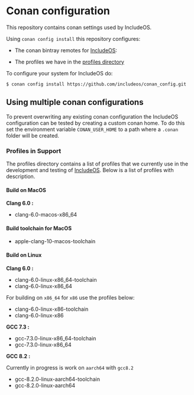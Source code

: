 # Conan configuration

This repository contains conan settings used by IncludeOS.

Using `conan config install` this repository configures:

- The conan bintray remotes for [IncludeOS](https://github.com/hioa-cs/IncludeOS):

- The profiles we have in the [profiles directory](profiles/README.md)


To configure your system for IncludeOS do:
```
$ conan config install https://github.com/includeos/conan_config.git
```

## Using multiple conan configurations
To prevent overwriting any existing conan configuration the IncludeOS
configuration can be tested by creating a custom conan home.
To do this set the environment variable `CONAN_USER_HOME` to a path where a
`.conan` folder will be created.


### Profiles in Support

The profiles directory contains a list of profiles that we currently use in the
development and testing of [IncludeOS](https://github.com/includeos/includeos).
Below is a list of profiles with description.

#### Build on MacOS

__Clang 6.0 :__

- clang-6.0-macos-x86_64

#### Build toolchain for MacOS

- apple-clang-10-macos-toolchain

#### Build on Linux

__Clang 6.0 :__

- clang-6.0-linux-x86_64-toolchain
- clang-6.0-linux-x86_64

For building on `x86_64` for `x86` use the profiles below:

- clang-6.0-linux-x86-toolchain    
- clang-6.0-linux-x86

__GCC 7.3 :__

- gcc-7.3.0-linux-x86_64-toolchain
- gcc-7.3.0-linux-x86_64

__GCC 8.2 :__

Currently in progress is work on `aarch64` with `gcc8.2`

- gcc-8.2.0-linux-aarch64-toolchain
- gcc-8.2.0-linux-aarch64               
